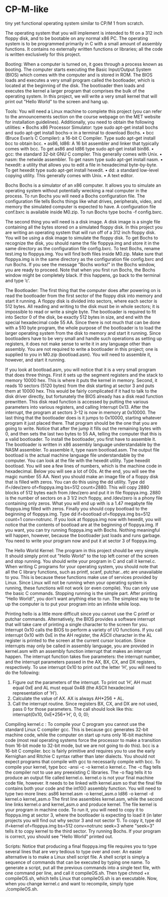 # CP-M-like
tiny yet functional operating system similar to CP/M 1 from scratch.

The operating system that you will implement is intended to fit on a 312 inch floppy disk, and to be bootable on any normal x86 PC. The operating system is to be programmed primarily in C with a small amount of assembly functions. It contains no externally written functions or libraries; all the code is written exclusively for this project.

Booting:
When a computer is turned on, it goes through a process known as booting. The computer starts executing the Basic Input/Output System (BIOS) which comes with the computer and is stored in ROM. The BIOS loads and executes a very small program called the bootloader, which is located at the beginning of the disk. The bootloader then loads and executes the kernel a larger program that comprises the bulk of the operating system. In this project, we will write a very small kernel that will print out "Hello World" to the screen and hang up.

Tools:
You will need a Linux machine to complete this project (you can refer to the announcements section on the course webpage on the MET website for installation guidelines). Additionally, you need to obtain the following utilities:
• Bochs x86 Processor Simulator: type sudo apt-get install bochs and sudo apt-get install bochs-x in a terminal to download Bochs.
• bcc (Bruce Evan’s C Compiler): a 16-bit C Compiler. Type sudo apt-get install bcc to obtain bcc.
• as86, ld86: A 16 bit assembler and linker that typically comes with bcc. To get as86 and ld86 type sudo apt-get install bin86.
• gcc: the standard 32-bit GNU C compiler. This generally comes with Unix.
• nasm: the netwide assembler. To get nasm type sudo apt-get install nasm.
• hexedit: a utility that allows you to edit a file in hexadecimal byte-by-byte. To get hexedit type sudo apt-get install hexedit.
• dd: a standard low-level copying utility. This generally comes with Unix.
• A text editor.

Bochs
Bochs is a simulator of an x86 computer. It allows you to simulate an operating
system without potentially wrecking a real computer in the process. To run Bochs
you will need a Bochs configuration file. The configuration file tells Bochs things
like what drives, peripherals, video, and memory the simulated computer is expected to have. A configuration file conf.bxrc is available inside M0.zip. 
To run Bochs type bochs -f config.bxrc.

The second thing you will need is a disk image. A disk image is a single file containing all the bytes stored on a simulated floppy disk. In this project you are writing an operating system that will run off of a 312 inch floppy disk. You will be using a disk image to simulate the floppy disk. To get Bochs to recognize the disk, you should name the file floppya.img and store it in the same directory as the configuration file config.bxrc.
To test Bochs, rename test.img to floppya.img. You will find both files inside M0.zip. Make sure that floppya.img is in the same directory as the configuration file config.bxrc and run Bochs. If you see the message "Bochs works!" in the Bochs window, you are ready to proceed. Note that when you first run Bochs, the Bochs window might be completely black. If this happens, go back to the terminal and type ’c’. 

The Bootloader:
The first thing that the computer does after powering on is read the bootloader from the first sector of the floppy disk into memory and start it running. A floppy disk is divided into sectors, where each sector is 512 bytes. All reading and writing to the disk must be in whole sectors; it is impossible to read or write a single byte. The bootloader is required to fit into Sector 0 of the disk, be exactly 512 bytes in size, and end with the special hexadecimal code 55 AA. Since there is not much that can be done with a 510 byte program, the whole purpose of the bootloader is to load the larger operating system from the disk to memory and start it running.
Since bootloaders have to be very small and handle such operations as setting up registers, it does not make sense to write it in any language other than assembly. You are not required to write a bootloader in this project; one is supplied to you in M0.zip (bootload.asm). You will need to assemble it, however, and start it running.

If you look at bootload.asm, you will notice that it is a very small program that does three things. First it sets up the segment registers and the stack to memory 10000 hex. This is where it puts the kernel in memory. Second, it reads 10 sectors (5120 bytes) from the disk starting at sector 3 and puts them at 10000 hex. This would be fairly complicated if it had to talk to the disk driver directly, but fortunately the BIOS already has a disk read function prewritten. This disk read function is accessed by putting the various parameters into various registers, and calling Interrupt 0x13. After the interrupt, the program at sectors 3-12 is now in memory at 0x10000. The last thing that the bootloader does is it jumps to 0x10000, starting whatever program it just placed there. That program should be the one that you are going to write. Notice that after the jump it fills out the remaining bytes with 0, and then sets the last two bytes to 55 AA, telling the computer that this is a valid bootloader.
To install the bootloader, you first have to assemble it. The bootloader is written in x86 assembly language understandable by the NASM assembler. To assemble it, type nasm bootload.asm. The output file bootload is the actual machine language file understandable by the computer.
You can look at the file with the hexedit utility. Type hexedit bootload. You will see a few lines of numbers, which is the machine code in hexadecimal. Below you will see a lot of 00s. At the end, you will see the magic number 55 AA.
Next you should make an image file of a floppy disk that is filled with zeros. You can do this using the dd utility.
Type dd if=/dev/zero of=floppya.img bs=512 count=2880. This will copy 2880 blocks of 512 bytes each from /dev/zero and put it in file floppya.img. 2880 is the number of sectors on a 3 1/2 inch floppy, and /dev/zero is a phony file containing only zeros.
What you will end up with is a 1.47 megabyte file floppya.img filled with zeros.
Finally you should copy bootload to the beginning of floppya.img. Type dd if=bootload of=floppya.img bs=512 count=1 conv=notrunc. If you look at floppya.img now with hexedit, you will notice that the contents of bootload are at the beginning of floppya.img.
If you want, you can try running floppya.img with Bochs. Nothing meaningful will happen, however, because the bootloader just loads and runs garbage. You need to write your program now and put it at sector 3 of floppya.img.

The Hello World Kernel:
The program in this project should be very simple. It should simply print out "Hello World" to the top left corner of the screen and stop running. You should write your program in C and call it kernel.c. When writing C programs for your operating system, you should note that all the C library functions, such as printf, scanf, putchar...etc are unavailable to you. This is because these functions make use of services provided by Linux. Since Linux will not be running when your operating system is running, these functions will not work (or even compile). You can only use the basic C commands. Stopping running is the simple part. After printing “Hello World!", you don’t want anything else to run. The simplest way to tie up the computer is to put your program into an infinite while loop.

Printing hello is a little more difficult since you cannot use the C printf or putchar commands. Alternatively, the BIOS provides a software interrupt that will take care of printing a single character to the screen for you. Interrupt 0x10 calls the BIOS to perform a variety of I/O functions. If you call interrupt 0x10 with 0xE in the AH register, the ASCII character in the AL register is printed to the screen at the current cursor location.
Since interrupts may only be called in assembly language, you are provided
in kernel.asm with an assembly function interrupt that makes an interrupt
happen. The interrupt function takes five parameters: the interrupt number, and the interrupt parameters passed in the AX, BX, CX, and DX registers, respectively. To use interrupt 0x10 to print out the letter ’H’, you will need to do the following:
  1. Figure out the parameters of the interrupt. To print out ’H’, AH must equal
    0xE and AL must equal 0x48 (the ASCII hexadecimal representation of ’H’). 
  2. Calculate the value of AX. AX is always AH*256 + AL.
  3. Call the interrupt routine. Since registers BX, CX, and DX are not used, pass 0 for those parameters. The call should look like this: interrupt(0x10, 0xE*256+’H’, 0, 0, 0);
  
Compiling kernel.c : 
To compile your C program you cannot use the standard Linux C compiler gcc. This is because gcc generates 32-bit machine code, while the computer on start up runs only 16-bit machine code (most real operating systems force the processor to make a transition from 16-bit mode to 32-bit mode, but we are not going to do this). bcc is a 16-bit C compiler. bcc is fairly primitive and requires you to use the early Kernighan and Ritchie C syntax rather than later dialects. You should not expect programs that compile with gcc to necessarily compile with bcc.
To compile your kernel, type bcc -ansi -c -o kernel.o kernel.c. The -c flag tells the compiler not to use any preexisting C libraries. The -o flag tells it to produce an output file called kernel.o.
kernel.o is not your final machine code file, however. It needs to be linked with kernel.asm so that the final file contains both your code and the int10() assembly function. You will need to type two more lines:
as86 kernel.asm -o kernel_asm.o
ld86 -o kernel -d kernel.o kernel_asm.o
The first line assembles kernel.asm, while the second line links kernel.o and kernel_asm.o and produce kernel. The file kernel is your program in machine code. To run it, you will need to copy it to floppya.img at sector 3, where the bootloader is expecting to load it (in later projects you will find out why sector 3 and not sector 1).
To copy it, type dd if=kernel of=floppya.img bs=512 conv=notrunc seek=3 where "seek=3" tells it to copy kernel to the third sector. Try running Bochs. If your program is correct, you should see "Hello World" printed out.

Scripts:
Notice that producing a final floppya.img file requires you to type several lines that are very tedious to type over and over. An easier alternative is to make a Linux shell script file. A shell script is simply a sequence of commands that can be executed by typing one name. To generate a script, put all the previous commands into a single text file, with one command per line, and call it compileOS.sh. Then type chmod +x compileOS.sh, which tells Linux that compileOS.sh is an executable. Now, when you change kernel.c and want to recompile, simply type ./compileOS.sh.

